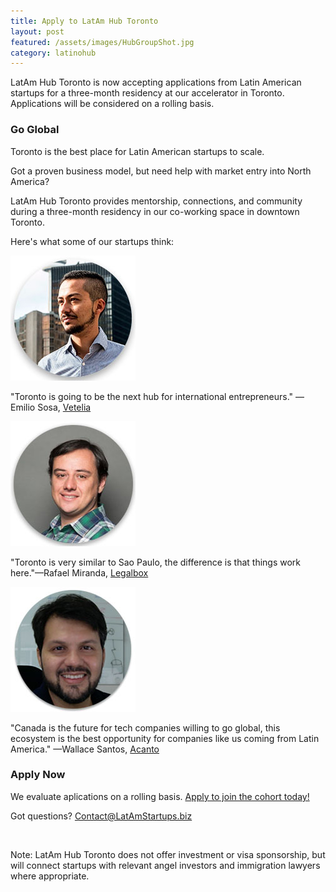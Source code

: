 ```yaml
---
title: Apply to LatAm Hub Toronto
layout: post
featured: /assets/images/HubGroupShot.jpg
category: latinohub
---
```

<p>
LatAm Hub Toronto is now accepting applications from Latin American startups for a three-month residency at our accelerator in Toronto. Applications will be considered on a rolling basis.
</p>
<!--more-->
<h3>Go Global</h3>
<p>
Toronto is the best place for Latin American startups to scale.
</p>
<p>
Got a proven business model, but need help with market entry into North America?
</p>
<p>
LatAm Hub Toronto provides mentorship, connections, and community during a three-month residency in our co-working space in downtown Toronto.
</p>
<p>
Here's what some of our startups think:
</p>
<p> <img src="/assets/images/Emilio.jpg" width="200" class="center" /> </p>
"Toronto is going to be the next hub for international entrepreneurs." &mdash;Emilio Sosa, <a href="https://www.vetelia.com/en_CA/">Vetelia</a>
		</p>
		<p>
<p> <img src="/assets/images/Rafael.jpg" width="200" class="center" /> </p>
"Toronto is very similar to Sao Paulo, the difference is that things work here."&mdash;Rafael Miranda, <a href="https://www.legalbox.ca/">Legalbox</a>
		</p>
		<p>
<p> <img src="/assets/images/Wallace.jpg" width="200" class="center" /> </p>
"Canada is the future for tech companies willing to go global, this ecosystem is the best opportunity for companies like us coming from Latin America." &mdash;Wallace Santos, <a href="http://acanto.ca/">Acanto</a>
</p>
<h3>Apply Now</h3>
<p>
We evaluate aplications on a rolling basis. <a href="https://docs.google.com/forms/d/e/1FAIpQLSeLN_44J3ZpgRt5TcGZLZyXYsNMx2Q_QI_RvVL9A2TtYNCJWA/viewform">Apply to join the cohort today!</a>
</p>
<p>
Got questions? <a href="mailto:Contact@LatAmStartups.biz">Contact@LatAmStartups.biz</a>
</p>
<span class="image featured"><img src="{{ site.baseurl }}/assets/images/HubGroupShot.jpg" alt="" /></span>
<p>
Note: LatAm Hub Toronto does not offer investment or visa sponsorship, but will connect startups with relevant angel investors and immigration lawyers where appropriate.
</p>

